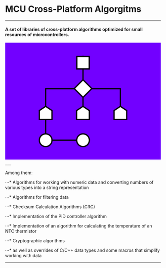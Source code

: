 # MCU Cross-Platform Algorgitms
___

#### A set of libraries of cross-platform algorithms optimized for small resources of microcontrollers.

<img src="/resources/logo.png" alt="MCU Cross-Platform Algorgitms logo"/>
___

Among them:

⋅⋅⋅* Algorithms for working with numeric data and converting numbers of various types into a string representation

⋅⋅⋅* Algorithms for filtering data

⋅⋅⋅* Checksum Calculation Algorithms (CRC)

⋅⋅⋅* Implementation of the PID controller algorithm

⋅⋅⋅* Implementation of an algorithm for calculating the temperature of an NTC thermistor

⋅⋅⋅* Cryptographic algorithms

⋅⋅⋅* as well as overrides of C/C++ data types and some macros that simplify working with data

___


